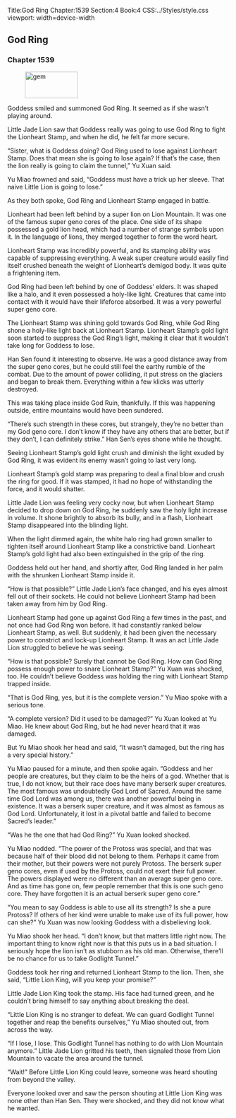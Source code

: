 Title:God Ring 
Chapter:1539 
Section:4 
Book:4 
CSS:../Styles/style.css 
viewport: width=device-width
  
## God Ring
### Chapter 1539
  
<figure>
	<img src="../Images/gem.gif" alt="gem" id="gem" width="120" height="60" />
</figure>
  

  
Goddess smiled and summoned God Ring. It seemed as if she wasn’t playing around.

Little Jade Lion saw that Goddess really was going to use God Ring to fight the Lionheart Stamp, and when he did, he felt far more secure.

“Sister, what is Goddess doing? God Ring used to lose against Lionheart Stamp. Does that mean she is going to lose again? If that’s the case, then the lion really is going to claim the tunnel,” Yu Xuan said.

Yu Miao frowned and said, “Goddess must have a trick up her sleeve. That naive Little Lion is going to lose.”

As they both spoke, God Ring and Lionheart Stamp engaged in battle.

Lionheart had been left behind by a super lion on Lion Mountain. It was one of the famous super geno cores of the place. One side of its shape possessed a gold lion head, which had a number of strange symbols upon it. In the language of lions, they merged together to form the word heart.

Lionheart Stamp was incredibly powerful, and its stamping ability was capable of suppressing everything. A weak super creature would easily find itself crushed beneath the weight of Lionheart’s demigod body. It was quite a frightening item.

God Ring had been left behind by one of Goddess’ elders. It was shaped like a halo, and it even possessed a holy-like light. Creatures that came into contact with it would have their lifeforce absorbed. It was a very powerful super geno core.

The Lionheart Stamp was shining gold towards God Ring, while God Ring shone a holy-like light back at Lionheart Stamp. Lionheart Stamp’s gold light soon started to suppress the God Ring’s light, making it clear that it wouldn’t take long for Goddess to lose.

Han Sen found it interesting to observe. He was a good distance away from the super geno cores, but he could still feel the earthy rumble of the combat. Due to the amount of power colliding, it put stress on the glaciers and began to break them. Everything within a few klicks was utterly destroyed.

This was taking place inside God Ruin, thankfully. If this was happening outside, entire mountains would have been sundered.

“There’s such strength in these cores, but strangely, they’re no better than my God geno core. I don’t know if they have any others that are better, but if they don’t, I can definitely strike.” Han Sen’s eyes shone while he thought.

Seeing Lionheart Stamp’s gold light crush and diminish the light exuded by God Ring, it was evident its enemy wasn’t going to last very long.

Lionheart Stamp’s gold stamp was preparing to deal a final blow and crush the ring for good. If it was stamped, it had no hope of withstanding the force, and it would shatter.

Little Jade Lion was feeling very cocky now, but when Lionheart Stamp decided to drop down on God Ring, he suddenly saw the holy light increase in volume. It shone brightly to absorb its bully, and in a flash, Lionheart Stamp disappeared into the blinding light.

When the light dimmed again, the white halo ring had grown smaller to tighten itself around Lionheart Stamp like a constrictive band. Lionheart Stamp’s gold light had also been extinguished in the grip of the ring.

Goddess held out her hand, and shortly after, God Ring landed in her palm with the shrunken Lionheart Stamp inside it.

“How is that possible?” Little Jade Lion’s face changed, and his eyes almost fell out of their sockets. He could not believe Lionheart Stamp had been taken away from him by God Ring.

Lionheart Stamp had gone up against God Ring a few times in the past, and not once had God Ring won before. It had constantly ranked below Lionheart Stamp, as well. But suddenly, it had been given the necessary power to constrict and lock-up Lionheart Stamp. It was an act Little Jade Lion struggled to believe he was seeing.

“How is that possible? Surely that cannot be God Ring. How can God Ring possess enough power to snare Lionheart Stamp?” Yu Xuan was shocked, too. He couldn’t believe Goddess was holding the ring with Lionheart Stamp trapped inside.

“That is God Ring, yes, but it is the complete version.” Yu Miao spoke with a serious tone.

“A complete version? Did it used to be damaged?” Yu Xuan looked at Yu Miao. He knew about God Ring, but he had never heard that it was damaged.

But Yu Miao shook her head and said, “It wasn’t damaged, but the ring has a very special history.”

Yu Miao paused for a minute, and then spoke again. “Goddess and her people are creatures, but they claim to be the heirs of a god. Whether that is true, I do not know, but their race does have many berserk super creatures. The most famous was undoubtedly God Lord of Sacred. Around the same time God Lord was among us, there was another powerful being in existence. It was a berserk super creature, and it was almost as famous as God Lord. Unfortunately, it lost in a pivotal battle and failed to become Sacred’s leader.”

“Was he the one that had God Ring?” Yu Xuan looked shocked.

Yu Miao nodded. “The power of the Protoss was special, and that was because half of their blood did not belong to them. Perhaps it came from their mother, but their powers were not purely Protoss. The berserk super geno cores, even if used by the Protoss, could not exert their full power. The powers displayed were no different than an average super geno core. And as time has gone on, few people remember that this is one such geno core. They have forgotten it is an actual berserk super geno core.”

“You mean to say Goddess is able to use all its strength? Is she a pure Protoss? If others of her kind were unable to make use of its full power, how can she?” Yu Xuan was now looking Goddess with a disbelieving look.

Yu Miao shook her head. “I don’t know, but that matters little right now. The important thing to know right now is that this puts us in a bad situation. I seriously hope the lion isn’t as stubborn as his old man. Otherwise, there’ll be no chance for us to take Godlight Tunnel.”

Goddess took her ring and returned Lionheart Stamp to the lion. Then, she said, “Little Lion King, will you keep your promise?”

Little Jade Lion King took the stamp. His face had turned green, and he couldn’t bring himself to say anything about breaking the deal.

“Little Lion King is no stranger to defeat. We can guard Godlight Tunnel together and reap the benefits ourselves,” Yu Miao shouted out, from across the way.

“If I lose, I lose. This Godlight Tunnel has nothing to do with Lion Mountain anymore.” Little Jade Lion gritted his teeth, then signaled those from Lion Mountain to vacate the area around the tunnel.

“Wait!” Before Little Lion King could leave, someone was heard shouting from beyond the valley.

Everyone looked over and saw the person shouting at Little Lion King was none other than Han Sen. They were shocked, and they did not know what he wanted.